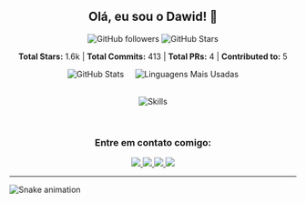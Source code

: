 <div align="center">
  <h2>Olá, eu sou o Dawid! 👋</h2>

  <p>
    <img src="https://img.shields.io/github/followers/Dawid-01?label=Followers&style=social" alt="GitHub followers" />
    <img src="https://img.shields.io/github/stars/Dawid-01?label=Stars&style=social" alt="GitHub Stars" />
  </p>

  <p><b>Total Stars:</b> 1.6k | <b>Total Commits:</b> 413 | <b>Total PRs:</b> 4 | <b>Contributed to:</b> 5</p>

  <!-- Seção com Stats e Linguagens lado a lado -->
  <div style="display: flex; justify-content: center; gap: 20px;">
    <img src="https://github-readme-stats.vercel.app/api?username=Dawid-01&show_icons=true&theme=tokyonight&include_all_commits=true&count_private=true" alt="GitHub Stats" />
    <img src="https://github-readme-stats.vercel.app/api/top-langs/?username=Dawid-01&layout=compact&langs_count=6&theme=tokyonight" alt="Linguagens Mais Usadas" />
  </div>

  <br/>

  <!-- Seção de Skills com as tecnologias específicas -->
  <p align="center">
    <img src="https://skillicons.dev/icons?i=python,php,js,html,css,mysql,linux,java" alt="Skills" />
  </p>

  <br/>

  <h3>Entre em contato comigo:</h3>
  <a href="https://www.youtube.com/">
    <img src="https://img.shields.io/badge/YouTube-FF0000?style=for-the-badge&logo=youtube&logoColor=white" />
  </a>
  <a href="https://www.instagram.com/dawidoli/">
    <img src="https://img.shields.io/badge/Instagram-E4405F?style=for-the-badge&logo=instagram&logoColor=white" />
  </a>
  <a href="[https://www.linkedin.com](https://www.linkedin.com/in/dawid-de-jesus-258a1818a/)/">
    <img src="https://img.shields.io/badge/LinkedIn-0077B5?style=for-the-badge&logo=linkedin&logoColor=white" />
  </a>
  <a href="mailto:dawidjesus2@gmail.com">
    <img src="https://img.shields.io/badge/Gmail-D14836?style=for-the-badge&logo=gmail&logoColor=white" />
  </a>
</div>

---

![Snake animation](https://github.com/Dawid-01/Dawid-01/blob/output/github-contribution-grid-snake.svg)
